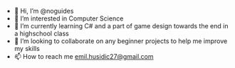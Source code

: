 - 👋 Hi, I’m @noguides
- 👀 I’m interested in Computer Science
- 🌱 I’m currently learning C# and a part of game design towards the end in a highschool class 
- 💞️ I’m looking to collaborate on any beginner projects to help me improve my skills
- 📫 How to reach me emil.husidic27@gmail.com

<!---
noguides/noguides is a ✨ special ✨ repository because its `README.md` (this file) appears on your GitHub profile.
You can click the Preview link to take a look at your changes.
--->
